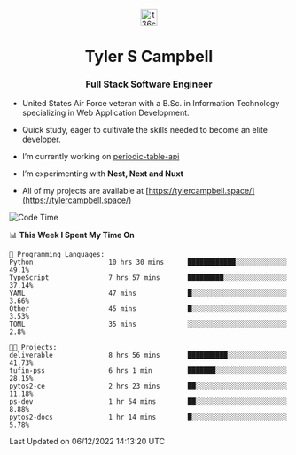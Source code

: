<p align="center">
<a href="https://www.linkedin.com/in/t36campbell" target="blank"><img align="center" src="https://ik.imagekit.io/t36campbell/Portfolio/linkedin.png.original_m8bbGgPh6.png" alt="t36campbell" height="30" width="30" /></a>
</p>
<h1 align="center">Tyler S Campbell</h1>
<h3 align="center">Full Stack Software Engineer</h3>

* United States Air Force veteran with a B.Sc. in Information Technology specializing in Web Application Development. 

* Quick study, eager to cultivate the skills needed to become an elite developer.

* I’m currently working on [periodic-table-api](https://github.com/t36campbell/periodic-table-api)

* I’m experimenting with **Nest, Next and Nuxt**

* All of my projects are available at [https://tylercampbell.space/](https://tylercampbell.space/)

<!--START_SECTION:waka-->
![Code Time](http://img.shields.io/badge/Code%20Time-2%2C035%20hrs%2045%20mins-blue)

📊 **This Week I Spent My Time On** 

```text
💬 Programming Languages: 
Python                   10 hrs 30 mins      ████████████░░░░░░░░░░░░░   49.1% 
TypeScript               7 hrs 57 mins       █████████░░░░░░░░░░░░░░░░   37.14% 
YAML                     47 mins             █░░░░░░░░░░░░░░░░░░░░░░░░   3.66% 
Other                    45 mins             █░░░░░░░░░░░░░░░░░░░░░░░░   3.53% 
TOML                     35 mins             ░░░░░░░░░░░░░░░░░░░░░░░░░   2.8%

🐱‍💻 Projects: 
deliverable              8 hrs 56 mins       ██████████░░░░░░░░░░░░░░░   41.73% 
tufin-pss                6 hrs 1 min         ███████░░░░░░░░░░░░░░░░░░   28.15% 
pytos2-ce                2 hrs 23 mins       ██░░░░░░░░░░░░░░░░░░░░░░░   11.18% 
ps-dev                   1 hr 54 mins        ██░░░░░░░░░░░░░░░░░░░░░░░   8.88% 
pytos2-docs              1 hr 14 mins        █░░░░░░░░░░░░░░░░░░░░░░░░   5.78%

```


 Last Updated on 06/12/2022 14:13:20 UTC
<!--END_SECTION:waka-->
